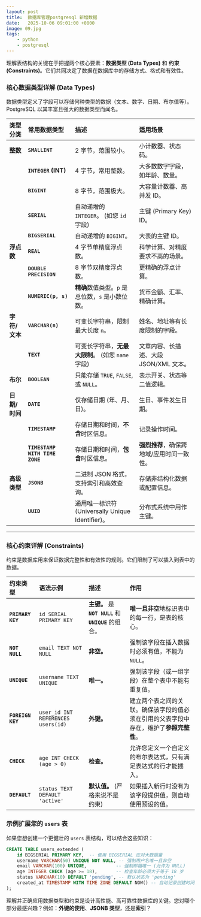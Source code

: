 ```yaml
---
layout: post
title:  数据库管理postgresql 新增数据
date:   2025-10-06 09:01:00 +0800
image: 09.jpg
tags: 
    - python
    - postgresql
---
```


理解表结构的关键在于把握两个核心要素：**数据类型 (Data Types)** 和 **约束 (Constraints)**。它们共同决定了数据在数据库中的存储方式、格式和有效性。

### 核心数据类型详解 (Data Types)

数据类型定义了字段可以存储何种类型的数据（文本、数字、日期、布尔值等）。PostgreSQL 以其丰富且强大的数据类型而闻名。

| 类型分类 | 常用数据类型 | 描述 | 适用场景 |
| :--- | :--- | :--- | :--- |
| **整数** | **`SMALLINT`** | 2 字节，范围较小。 | 小计数器、状态码。 |
| | **`INTEGER` (INT)** | 4 字节，常用整数。 | 大多数数字字段，如年龄、数量。 |
| | **`BIGINT`** | 8 字节，范围极大。 | 大容量计数器、高并发 ID。 |
| | **`SERIAL`** | 自动递增的 `INTEGER`。 (如您 `id` 字段) | 主键 (Primary Key) ID。 |
| | **`BIGSERIAL`** | 自动递增的 `BIGINT`。 | 大表的主键 ID。 |
| **浮点数** | **`REAL`** | 4 字节单精度浮点数。 | 科学计算、对精度要求不高的场景。 |
| | **`DOUBLE PRECISION`** | 8 字节双精度浮点数。 | 更精确的浮点计算。 |
| | **`NUMERIC(p, s)`** | **精确**数值类型。`p` 是总位数，`s` 是小数位数。 | 货币金额、汇率、精确计算。 |
| **字符/文本** | **`VARCHAR(n)`** | 可变长字符串，限制最大长度 `n`。 | 姓名、地址等有长度限制的字段。 |
| | **`TEXT`** | 可变长字符串，**无最大限制**。 (如您 `name` 字段) | 文章内容、长描述、大段 JSON/XML 文本。 |
| **布尔** | **`BOOLEAN`** | 只能存储 `TRUE`, `FALSE`, 或 `NULL`。 | 表示开关、状态等二值逻辑。 |
| **日期/时间** | **`DATE`** | 仅存储日期 (年、月、日)。 | 生日、事件发生日期。 |
| | **`TIMESTAMP`** | 存储日期和时间，**不含**时区信息。 | 记录操作时间。 |
| | **`TIMESTAMP WITH TIME ZONE`** | 存储日期和时间，**包含**时区信息。 | **强烈推荐**，确保跨地域/应用时间一致性。 |
| **高级类型** | **`JSONB`** | 二进制 JSON 格式，支持索引和高效查询。 | 存储非结构化数据或配置信息。 |
| | **`UUID`** | 通用唯一标识符 (Universally Unique Identifier)。 | 分布式系统中用作主键。 |

-----

### 核心约束详解 (Constraints)

约束是数据库用来保证数据完整性和有效性的规则。它们限制了可以插入到表中的数据。

| 约束类型 | 语法示例 | 描述 | 作用 |
| :--- | :--- | :--- | :--- |
| **`PRIMARY KEY`** | `id SERIAL PRIMARY KEY` | **主键。** 是 **`NOT NULL`** 和 **`UNIQUE`** 的组合。 | **唯一且非空**地标识表中的每一行，是表的核心。 |
| **`NOT NULL`** | `email TEXT NOT NULL` | **非空。** | 强制该字段在插入数据时必须有值，不能为 `NULL`。 |
| **`UNIQUE`** | `username TEXT UNIQUE` | **唯一。** | 强制该字段（或一组字段）在整个表中不能有重复值。 |
| **`FOREIGN KEY`** | `user_id INT REFERENCES users(id)` | **外键。** | 建立两个表之间的关联。确保该字段的值必须在引用的父表字段中存在，维护了**参照完整性**。 |
| **`CHECK`** | `age INT CHECK (age > 0)` | **检查。** | 允许您定义一个自定义的布尔表达式，只有满足表达式的行才能插入。 |
| **`DEFAULT`** | `status TEXT DEFAULT 'active'` | **默认值。** (严格来说不是约束) | 如果插入新行时没有为该字段提供值，则自动使用预设的值。 |

### 示例扩展您的 `users` 表

如果您想创建一个更健壮的 `users` 表结构，可以结合这些知识：

```sql
CREATE TABLE users_extended (
    id BIGSERIAL PRIMARY KEY,  -- 使用 BIGSERIAL 应对大数据量
    username VARCHAR(50) UNIQUE NOT NULL, -- 强制用户名唯一且非空
    email VARCHAR(100) UNIQUE,           -- 强制邮箱唯一 (允许为 NULL)
    age INTEGER CHECK (age >= 18),       -- 检查年龄必须大于等于 18 岁
    status VARCHAR(10) DEFAULT 'pending', -- 默认状态为 'pending'
    created_at TIMESTAMP WITH TIME ZONE DEFAULT NOW() -- 自动记录创建时间，带时区
);
```

理解并正确应用数据类型和约束是设计高性能、高可靠性数据库的关键。您对哪个部分最感兴趣？例如：**外键的使用**、**JSONB 类型**，还是**索引**？